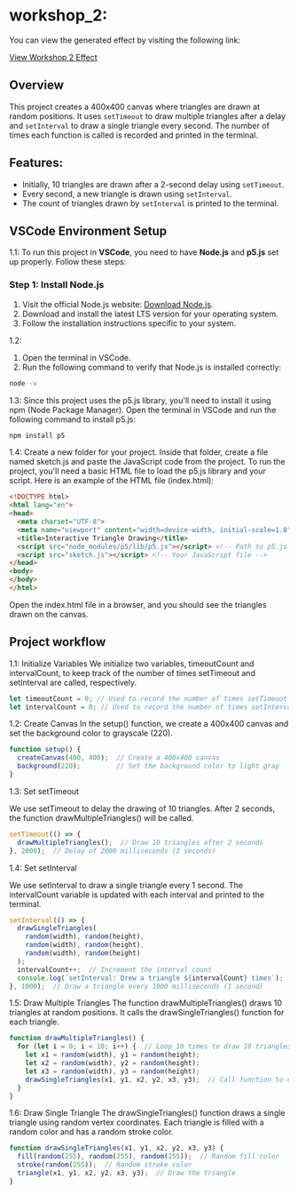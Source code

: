 # workshop_2:

You can view the generated effect by visiting the following link:

[View Workshop 2 Effect](  https://tianhui1112.github.io/workshop-2/)


## Overview
This project creates a 400x400 canvas where triangles are drawn at random positions. It uses `setTimeout` to draw multiple triangles after a delay and `setInterval` to draw a single triangle every second. The number of times each function is called is recorded and printed in the terminal.

## Features: 
- Initially, 10 triangles are drawn after a 2-second delay using `setTimeout`. 
- Every second, a new triangle is drawn using `setInterval`. 
- The count of triangles drawn by `setInterval` is printed to the terminal.

## VSCode Environment Setup
1.1:
To run this project in **VSCode**, you need to have **Node.js** and **p5.js** set up properly. Follow these steps:
### Step 1: Install Node.js
1. Visit the official Node.js website: [Download Node.js](https://nodejs.org/en/download/).
2. Download and install the latest LTS version for your operating system.
3. Follow the installation instructions specific to your system.

1.2:
1. Open the terminal in VSCode.
2. Run the following command to verify that Node.js is installed correctly:
```bash 
node -v
```

1.3:
Since this project uses the p5.js library, you'll need to install it using npm (Node Package Manager).
Open the terminal in VSCode and run the following command to install p5.js:
```bash 
npm install p5
```

1.4:
Create a new folder for your project.
Inside that folder, create a file named sketch.js and paste the JavaScript code from the project.
To run the project, you'll need a basic HTML file to load the p5.js library and your script. Here is an example of the HTML file (index.html):
```html
<!DOCTYPE html>
<html lang="en">
<head>
  <meta charset="UTF-8">
  <meta name="viewport" content="width=device-width, initial-scale=1.0">
  <title>Interactive Triangle Drawing</title>
  <script src="node_modules/p5/lib/p5.js"></script> <!-- Path to p5.js -->
  <script src="sketch.js"></script> <!-- Your JavaScript file -->
</head>
<body>
</body>
</html>

```
Open the index.html file in a browser, and you should see the triangles drawn on the canvas.


## Project workflow

1.1:  Initialize Variables
We initialize two variables, timeoutCount and intervalCount, to keep track of the number of times setTimeout and setInterval are called, respectively.

```javascript
let timeoutCount = 0; // Used to record the number of times setTimeout is called
let intervalCount = 0; // Used to record the number of times setInterval is called
```

1.2: Create Canvas
In the setup() function, we create a 400x400 canvas and set the background color to grayscale (220).

```javascript
function setup() {
  createCanvas(400, 400);  // Create a 400x400 canvas
  background(220);         // Set the background color to light gray
}

```

1.3: Set setTimeout

We use setTimeout to delay the drawing of 10 triangles. After 2 seconds, the function drawMultipleTriangles() will be called.

```javascript
setTimeout(() => {
  drawMultipleTriangles();  // Draw 10 triangles after 2 seconds
}, 2000);  // Delay of 2000 milliseconds (2 seconds)

```


1.4: Set setInterval

We use setInterval to draw a single triangle every 1 second. The intervalCount variable is updated with each interval and printed to the terminal.
```javascript
setInterval(() => {
  drawSingleTriangles(
    random(width), random(height),
    random(width), random(height),
    random(width), random(height)
  );
  intervalCount++;  // Increment the interval count
  console.log(`setInterval: Drew a triangle ${intervalCount} times`);  // Log the count to terminal
}, 1000);  // Draw a triangle every 1000 milliseconds (1 second)


```
1.5: Draw Multiple Triangles
The function drawMultipleTriangles() draws 10 triangles at random positions. It calls the drawSingleTriangles() function for each triangle.
```javascript
function drawMultipleTriangles() {
  for (let i = 0; i < 10; i++) {  // Loop 10 times to draw 10 triangles
    let x1 = random(width), y1 = random(height);
    let x2 = random(width), y2 = random(height);
    let x3 = random(width), y3 = random(height);
    drawSingleTriangles(x1, y1, x2, y2, x3, y3);  // Call function to draw each triangle
  }
}


```

1.6: Draw Single Triangle
The drawSingleTriangles() function draws a single triangle using random vertex coordinates. Each triangle is filled with a random color and has a random stroke color.
```javascript
function drawSingleTriangles(x1, y1, x2, y2, x3, y3) {
  fill(random(255), random(255), random(255));  // Random fill color
  stroke(random(255));  // Random stroke color
  triangle(x1, y1, x2, y2, x3, y3);  // Draw the triangle
}



```
